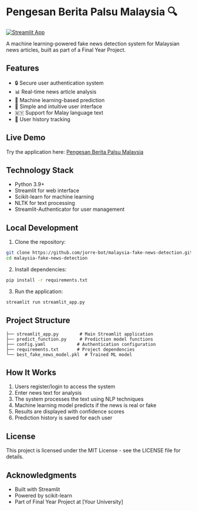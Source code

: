 # Pengesan Berita Palsu Malaysia 🔍

[![Streamlit App](https://static.streamlit.io/badges/streamlit_badge_black_white.svg)](https://malaysia-fake-news-detection.streamlit.app)

A machine learning-powered fake news detection system for Malaysian news articles, built as part of a Final Year Project.

## Features

- 🔒 Secure user authentication system
- 📊 Real-time news article analysis
- 🤖 Machine learning-based prediction
- 📱 Simple and intuitive user interface
- 🇲🇾 Support for Malay language text
- 📜 User history tracking

## Live Demo

Try the application here: [Pengesan Berita Palsu Malaysia](https://malaysia-fake-news-detection.streamlit.app)

## Technology Stack

- Python 3.9+
- Streamlit for web interface
- Scikit-learn for machine learning
- NLTK for text processing
- Streamlit-Authenticator for user management

## Local Development

1. Clone the repository:
```bash
git clone https://github.com/jorre-bot/malaysia-fake-news-detection.git
cd malaysia-fake-news-detection
```

2. Install dependencies:
```bash
pip install -r requirements.txt
```

3. Run the application:
```bash
streamlit run streamlit_app.py
```

## Project Structure

```
├── streamlit_app.py        # Main Streamlit application
├── predict_function.py     # Prediction model functions
├── config.yaml            # Authentication configuration
├── requirements.txt       # Project dependencies
└── best_fake_news_model.pkl  # Trained ML model
```

## How It Works

1. Users register/login to access the system
2. Enter news text for analysis
3. The system processes the text using NLP techniques
4. Machine learning model predicts if the news is real or fake
5. Results are displayed with confidence scores
6. Prediction history is saved for each user

## License

This project is licensed under the MIT License - see the LICENSE file for details.

## Acknowledgments

- Built with Streamlit
- Powered by scikit-learn
- Part of Final Year Project at [Your University] 